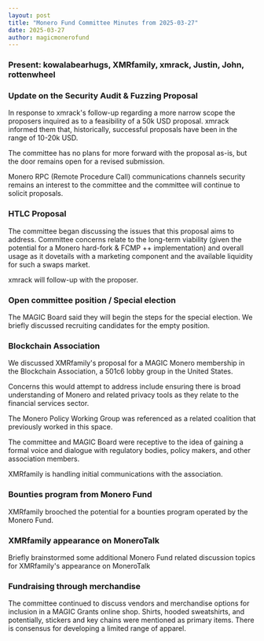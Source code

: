 ```yaml
---
layout: post
title: "Monero Fund Committee Minutes from 2025-03-27"
date: 2025-03-27
author: magicmonerofund
---
```


### Present: kowalabearhugs, XMRfamily, xmrack, Justin, John, rottenwheel

### Update on the Security Audit & Fuzzing Proposal

In response to xmrack's follow-up regarding a more narrow scope the proposers inquired as to a feasibility of a 50k USD proposal. xmrack informed them that, historically, successful proposals have been in the range of 10-20k USD.

The committee has no plans for more forward with the proposal as-is, but the door remains open for a revised submission. 

Monero RPC (Remote Procedure Call) communications channels security remains an interest to the committee and the committee will continue to solicit proposals.

### HTLC Proposal

The committee began discussing the issues that this proposal aims to address. Committee concerns relate to the long-term viability (given the potential for a Monero hard-fork & FCMP ++ implementation) and overall usage as it dovetails with a marketing component and the available liquidity for such a swaps market.

xmrack will follow-up with the proposer.

### Open committee position / Special election

The MAGIC Board said they will begin the steps for the special election. 
We briefly discussed recruiting candidates for the empty position.

### Blockchain Association

We discussed XMRfamily's proposal for a MAGIC Monero membership in the Blockchain Association, a 501c6 lobby group in the United States.

Concerns this would attempt to address include ensuring there is broad understanding of Monero and related privacy tools as they relate to the financial services sector.

The Monero Policy Working Group was referenced as a related coalition that previously worked in this space. 

The committee and MAGIC Board were receptive to the idea of gaining a formal voice and dialogue with regulatory bodies, policy makers, and other association members. 

XMRfamily is handling initial communications with the association.

### Bounties program from Monero Fund

XMRfamily brooched the potential for a bounties program operated by the Monero Fund. 

### XMRfamily appearance on MoneroTalk

Briefly brainstormed some additional Monero Fund related discussion topics for XMRfamily's appearance on MoneroTalk

### Fundraising through merchandise

The committee continued to discuss vendors and merchandise options for inclusion in a MAGIC Grants online shop. Shirts, hooded sweatshirts, and potentially, stickers and key chains were mentioned as primary items. There is consensus for developing a limited range of apparel. 